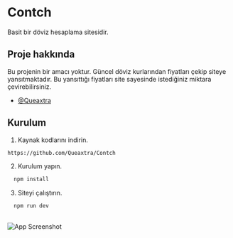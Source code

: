 
# Contch

Basit bir döviz hesaplama sitesidir.
## Proje hakkında

Bu projenin bir amacı yoktur. Güncel döviz kurlarından fiyatları çekip siteye yansıtmaktadır.
Bu yansıttığı fiyatları site sayesinde istediğiniz miktara çevirebilirsiniz.
- [@Queaxtra](https://www.github.com/Queaxtra)

## Kurulum

1) Kaynak kodlarını indirin.
```bash
https://github.com/Queaxtra/Contch
```

2) Kurulum yapın.

```bash
  npm install
```

3) Siteyi çalıştırın.

```bash
  npm run dev
```
## 

![App Screenshot](https://i.imgur.com/HP5dkzE.png)


